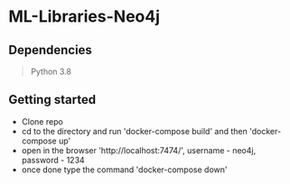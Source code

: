 # ML-Libraries-Neo4j

## Dependencies

> Python 3.8

## Getting started
* Clone repo
* cd to the directory and run 'docker-compose build' and then 'docker-compose up'
* open in the browser 'http://localhost:7474/', username - neo4j, password - 1234
* once done type the command 'docker-compose down'

